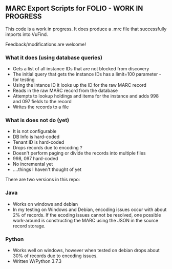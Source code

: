 ## MARC Export Scripts for FOLIO - WORK IN PROGRESS

This code is a work in progress.  It does produce a .mrc file that successfully imports into VuFind.

Feedback/modifications are welcome!

### What it does (using database queries)
* Gets a list of all instance IDs that are not blocked from discovery
* The initial query that gets the instance IDs has a limit=100 parameter - for testing
* Using the intance ID it looks up the ID for the raw MARC record 
* Reads in the raw MARC record from the database
* Attempts to lookup holdings and items for the instance and adds 998 and 097 fields to the record
* Writes the records to a file

### What is does not do (yet)
* It is not configurable
* DB Info is hard-coded
* Tenant ID is hard-coded 
* Drops records due to encoding ?
* Doesn't perform paging or divide the records into multiple files
* 998, 097 hard-coded
* No incremental yet
* ....things I haven't thought of yet


There are two versions in this repo:

### Java
* Works on windows and debian
* In my testing on Windows and Debian, encoding issues occur with about 2% of records.  If the ecoding issues cannot be resolved, one possible work-around is constructing the MARC using the JSON in the source record storage.

### Python
* Works well on windows, however when tested on debian drops about 30% of records due to encoding issues. 
* Written W/Python 3.7.3


